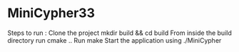 # MiniCypher33
Steps to run :
Clone the project
mkdir build && cd build
From inside the build directory run cmake ..
Run make
Start the application using ./MiniCypher
